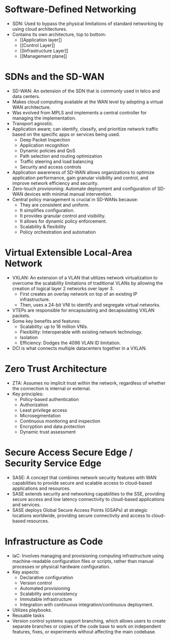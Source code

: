 # Software-Defined Networking
- SDN: Used to bypass the physical limitations of standard networking by using cloud architectures.
- Contains its own architecture, top to bottom:
	- [[Application layer]]
	- [[Control Layer]]
	- [[Infrastructure Layer]]
	- [[Management plane]]

# SDNs and the SD-WAN
- SD-WAN: An extension of the SDN that is commonly used in telco and data centers.
- Makes cloud computing available at the WAN level by adopting a virtual WAN architecture.
- Was evolved from MPLS and implements a central controller for managing the implementation.
- Transport agnostic.
- Application aware; can identify, classify, and prioritize network traffic based on the specific apps or services being used. 
	- Deep Packet Inspection
	- Application recognition
	- Dynamic policies and QoS
	- Path selection and routing optimization
	- Traffic steering and load balancing
	- Security and access controls
- Application awareness of SD-WAN allows organizations to optimize application performance, gain granular visibility and control, and improve network efficiency and security.
- Zero-touch provisioning: Automate deployment and configuration of SD-WAN devices with minimal manual intervention.
- Central policy management is crucial in SD-WANs because:
	- They are consistent and uniform.
	- It simplifies configuration.
	- It provides granular control and visibility.
	- It allows for dynamic policy enforcement.
	- Scalability & flexibility
	- Policy orchestration and automation

# Virtual Extensible Local-Area Network
- VXLAN: An extension of a VLAN that utilizes network virtualization to overcome the scalability limitations of traditional VLANs by allowing the creation of logical layer 2 networks over layer 3.
	- First creates an overlay network on top of an existing IP infrastructure.
	- Then, uses a 24-bit VNI to identify and segregate virtual networks.
- VTEPs are responsible for encapsulating and decapsulating VXLAN packets.
- Some key benefits and features:
	- Scalability: up to 16 million VNIs.
	- Flexibility: Interoperable with existing network technology.
	- Isolation
	- Efficiency: Dodges the 4096 VLAN ID limitation.
- DCI is what connects multiple datacenters together in a VXLAN.

# Zero Trust Architecture
- ZTA: Assumes no implicit trust within the network, regardless of whether the connection is internal or external.
- Key principles:
	- Policy-based authentication
	- Authorization
	- Least privilege access
	- Microsegmentation
	- Continuous monitoring and inspection
	- Encryption and data protection
	- Dynamic trust assessment

# Secure Access Secure Edge / Security Service Edge
- SASE: A concept that combines network security features with WAN capabilities to provide secure and scalable access to cloud-based applications and resources.
- SASE extends security and networking capabilities to the SSE, providing secure access and low latency connectivity to cloud-based applications and services.
- SASE deploys Global Secure Access Points (GSAPs) at strategic locations worldwide, providing secure connectivity and access to cloud-based resources.

# Infrastructure as Code
- IaC: Involves managing and provisioning computing infrastructure using machine-readable configuration files or scripts, rather than manual processes or physical hardware configuration.
- Key aspects:
	- Declarative configuration
	- Version control
	- Automated provisioning
	- Scalability and consistency
	- Immutable infrastructure
	- Integration with continuous integration/continuous deployment.
- Utilizes playbooks.
- Reusable tasks
- Version control systems support branching, which allows users to create separate branches or copies of the code base to work on independent features, fixes, or experiments without affecting the main codebase. 





